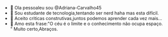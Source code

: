 - 👋 Ola pessoaleu sou  @Adriana-Carvalho45
- 👀 Sou estudante de tecnologia,tentando ser nerd haha mas esta difícil.
- 🌱 Aceito criticas construtivas,juntos podemos aprender cada vez mais...
- 💞️ Amo esta frase:"O céu é o limite e o conhecimento não ocupa espaço. "
Muito certo,Abraços.
<!---
Adriana-Carvalho45/Adriana-Carvalho45 is a ✨ special ✨ repository because its `README.md` (this file) appears on your GitHub profile.
You can click the Preview link to take a look at your changes.
--->
